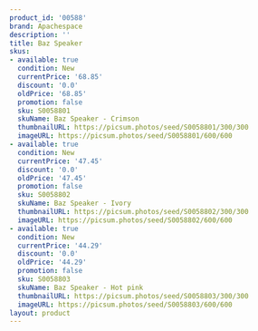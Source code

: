 ```yaml
---
product_id: '00588'
brand: Apachespace
description: ''
title: Baz Speaker
skus:
- available: true
  condition: New
  currentPrice: '68.85'
  discount: '0.0'
  oldPrice: '68.85'
  promotion: false
  sku: S0058801
  skuName: Baz Speaker - Crimson
  thumbnailURL: https://picsum.photos/seed/S0058801/300/300
  imageURL: https://picsum.photos/seed/S0058801/600/600
- available: true
  condition: New
  currentPrice: '47.45'
  discount: '0.0'
  oldPrice: '47.45'
  promotion: false
  sku: S0058802
  skuName: Baz Speaker - Ivory
  thumbnailURL: https://picsum.photos/seed/S0058802/300/300
  imageURL: https://picsum.photos/seed/S0058802/600/600
- available: true
  condition: New
  currentPrice: '44.29'
  discount: '0.0'
  oldPrice: '44.29'
  promotion: false
  sku: S0058803
  skuName: Baz Speaker - Hot pink
  thumbnailURL: https://picsum.photos/seed/S0058803/300/300
  imageURL: https://picsum.photos/seed/S0058803/600/600
layout: product
---
```

